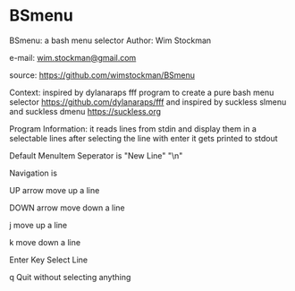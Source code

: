 # BSmenu
 BSmenu: a bash menu selector
Author: Wim Stockman 

e-mail: wim.stockman@gmail.com 

source: https://github.com/wimstockman/BSmenu

Context:
inspired by dylanaraps fff program to create a pure bash menu selector https://github.com/dylanaraps/fff
and inspired by suckless slmenu and suckless dmenu https://suckless.org

Program Information:
it reads lines from stdin and display them in a selectable lines
after selecting the line with enter it gets printed to stdout

 Default MenuItem Seperator is "New Line" "\n"

 Navigation is 

UP arrow 	move up a line

DOWN arrow 	move down a line

j		move up a line

k		move down a line

Enter Key	Select Line

q		Quit without selecting anything
